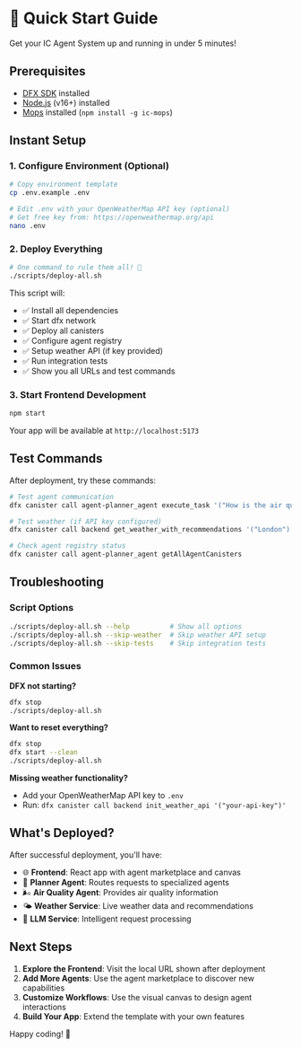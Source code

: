 # 🚀 Quick Start Guide

Get your IC Agent System up and running in under 5 minutes!

## Prerequisites

- [DFX SDK](https://internetcomputer.org/docs/current/developer-docs/setup/install/) installed
- [Node.js](https://nodejs.org/) (v16+) installed
- [Mops](https://mops.one/) installed (`npm install -g ic-mops`)

## Instant Setup

### 1. Configure Environment (Optional)

```bash
# Copy environment template
cp .env.example .env

# Edit .env with your OpenWeatherMap API key (optional)
# Get free key from: https://openweathermap.org/api
nano .env
```

### 2. Deploy Everything

```bash
# One command to rule them all! 🚀
./scripts/deploy-all.sh
```

This script will:

- ✅ Install all dependencies
- ✅ Start dfx network
- ✅ Deploy all canisters
- ✅ Configure agent registry
- ✅ Setup weather API (if key provided)
- ✅ Run integration tests
- ✅ Show you all URLs and test commands

### 3. Start Frontend Development

```bash
npm start
```

Your app will be available at `http://localhost:5173`

## Test Commands

After deployment, try these commands:

```bash
# Test agent communication
dfx canister call agent-planner_agent execute_task '("How is the air quality in Jakarta?")'

# Test weather (if API key configured)
dfx canister call backend get_weather_with_recommendations '("London")'

# Check agent registry status
dfx canister call agent-planner_agent getAllAgentCanisters
```

## Troubleshooting

### Script Options

```bash
./scripts/deploy-all.sh --help          # Show all options
./scripts/deploy-all.sh --skip-weather  # Skip weather API setup
./scripts/deploy-all.sh --skip-tests    # Skip integration tests
```

### Common Issues

**DFX not starting?**

```bash
dfx stop
./scripts/deploy-all.sh
```

**Want to reset everything?**

```bash
dfx stop
dfx start --clean
./scripts/deploy-all.sh
```

**Missing weather functionality?**

- Add your OpenWeatherMap API key to `.env`
- Run: `dfx canister call backend init_weather_api '("your-api-key")'`

## What's Deployed?

After successful deployment, you'll have:

- 🌐 **Frontend**: React app with agent marketplace and canvas
- 🤖 **Planner Agent**: Routes requests to specialized agents
- 🌬️ **Air Quality Agent**: Provides air quality information
- 🌤️ **Weather Service**: Live weather data and recommendations
- 🧠 **LLM Service**: Intelligent request processing

## Next Steps

1. **Explore the Frontend**: Visit the local URL shown after deployment
2. **Add More Agents**: Use the agent marketplace to discover new capabilities
3. **Customize Workflows**: Use the visual canvas to design agent interactions
4. **Build Your App**: Extend the template with your own features

Happy coding! 🎉
